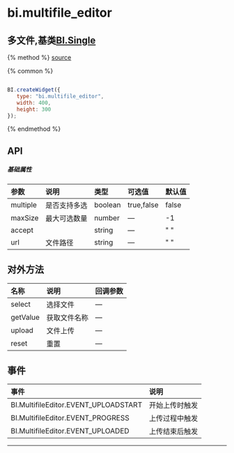 # bi.multifile_editor

## 多文件,基类[BI.Single](/core/single.md)

{% method %}
[source](https://jsfiddle.net/fineui/25r3r5fq/)

{% common %}
```javascript

BI.createWidget({
   type: "bi.multifile_editor",
   width: 400,
   height: 300
});


```

{% endmethod %}

## API
##### 基础属性
| 参数    | 说明           | 类型  | 可选值 | 默认值
| :------ |:-------------  | :-----| :----|:----
| multiple | 是否支持多选 | boolean | true,false| false |
| maxSize | 最大可选数量 | number |— | -1 |
| accept | | string | —| " "|
| url | 文件路径 | string | —| " "|



## 对外方法
| 名称     | 说明                           |  回调参数     
| :------ |:-------------                  | :-----   
| select | 选择文件 | —|
| getValue | 获取文件名称 | —|
| upload | 文件上传| —|
| reset | 重置| —|

## 事件
| 事件     | 说明                |
| :------ |:------------- |
|BI.MultifileEditor.EVENT_UPLOADSTART | 开始上传时触发   |
|BI.MultifileEditor.EVENT_PROGRESS |  上传过程中触发          |
|BI.MultifileEditor.EVENT_UPLOADED |  上传结束后触发   |


---


